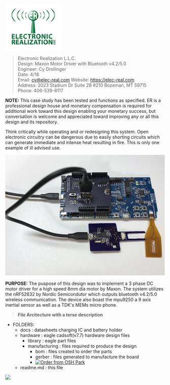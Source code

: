 <a href="https://elec-real.com/case-studies/maxon-motor-driver/"><img src="/docs/github.png" ></img></a>

>Electronic Realization L.L.C.								   
>Design: Maxon Motor Driver with Bluetooth v4.2/5.0		   
>Engineer: Cy Drollinger								   
>Date: 4/18												           
>Email: cy@elec-real.com
>Website: https://elec-real.com								   
>Address: 2023 Stadium Dr Suite 2B #210 Bozeman, MT 59715				   
>Phone: 406-539-8117	

**NOTE:**
 This case study has been tested and functions as specified. ER is a professional design house and monetary compensation is required for additional work toward this design enabling your monetary success, but conversation is welcome and appreciated toward improving any or all this design and its repository. 

 Think critically while operating and or redesigning this system. Open electronic circuitry can be dangerous due to easily shorting circuits which can generate immediate and intense heat resulting in fire. This is only one example of ill advised use. 			   
	 
![Maxon Motor Driver](/docs/pictures/ICSP.png)

**PURPOSE:**
The puspose of this design was to implement a 3 phase DC motor driver for a high speed 8mm dia motor by
Maxon. The system utilizes the nRF52832 by Nordic Semicondutor which outputs bluetooth v4.2/5.0 wireless
communication. The device also boast the mpu9250 a 9 axis inertial sensor as well as a TDK's MEMs micro phone. 

>**File Arcitecture with a terse description**


* FOLDERS:
	* docs		: datasheets charging IC and battery holder
	* hardware	: eagle cadsoft(v7.7) hardware design files 	
		* library		: eagle part files 
		* manufacturing	: files required to produce the design
			* bom	: files created to order the parts	
			* gerber	: files generated to manufacture the board
			* <a href="https://oshpark.com/shared_projects/ryMoScdj"><img src="https://oshpark.com/assets/badge-5b7ec47045b78aef6eb9d83b3bac6b1920de805e9a0c227658eac6e19a045b9c.png" alt="Order from OSH Park"></img></a>
	* readme.md	: this file
	
[![](http://img.youtube.com/vi/88ky35AwuC4/0.jpg)](http://www.youtube.com/watch?v=88ky35AwuC4 "maxon motor driver")